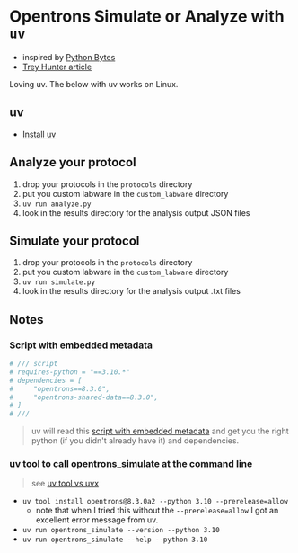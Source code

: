 # Opentrons Simulate or Analyze with `uv`

- inspired by [Python Bytes](https://pythonbytes.fm/episodes/show/415/just-put-the-fries-in-the-bag-bro)
- [Trey Hunter article](https://treyhunner.com/2024/12/lazy-self-installing-python-scripts-with-uv/?featured_on=pythonbytes)

Loving uv.  The below with uv works on Linux.

## uv

- [Install uv](https://docs.astral.sh/uv/getting-started/installation/)

## Analyze your protocol

1. drop your protocols in the `protocols` directory
1. put you custom labware in the `custom_labware` directory
1. `uv run analyze.py`
1. look in the results directory for the analysis output JSON files

## Simulate your protocol

1. drop your protocols in the `protocols` directory
1. put you custom labware in the `custom_labware` directory
1. `uv run simulate.py`
1. look in the results directory for the analysis output .txt files

## Notes

### Script with embedded metadata

```python
# /// script
# requires-python = "==3.10.*"
# dependencies = [
#     "opentrons==8.3.0",
#     "opentrons-shared-data==8.3.0",
# ]
# ///
```

> uv will read this [script with embedded metadata](https://packaging.python.org/en/latest/specifications/inline-script-metadata/#example) and get you the right python (if you didn't already have it) and dependencies.

### uv tool to call opentrons_simulate at the command line

> see [uv tool vs uvx](https://docs.astral.sh/uv/concepts/tools/#tool-environments)

- `uv tool install opentrons@8.3.0a2 --python 3.10 --prerelease=allow`
  - note that when I tried this without the `--prerelease=allow` I got an excellent error message from uv.
- `uv run opentrons_simulate --version --python 3.10`
- `uv run opentrons_simulate --help --python 3.10`
